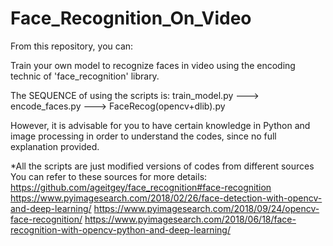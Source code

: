 # Face_Recognition_On_Video
From this repository, you can:

Train your own model to recognize faces in video using the encoding technic of 'face_recognition' library.

The SEQUENCE of using the scripts is: 
train_model.py ---> encode_faces.py ---> FaceRecog(opencv+dlib).py

However, it is advisable for you to have certain knowledge in Python and image processing in order to understand the codes, since no full explanation provided.


*All the scripts are just modified versions of codes from different sources
You can refer to these sources for more details:
https://github.com/ageitgey/face_recognition#face-recognition
https://www.pyimagesearch.com/2018/02/26/face-detection-with-opencv-and-deep-learning/
https://www.pyimagesearch.com/2018/09/24/opencv-face-recognition/
https://www.pyimagesearch.com/2018/06/18/face-recognition-with-opencv-python-and-deep-learning/
